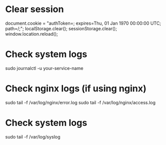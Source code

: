 # Clear session
document.cookie = "authToken=; expires=Thu, 01 Jan 1970 00:00:00 UTC; path=/;";
localStorage.clear();
sessionStorage.clear();
window.location.reload();


# Check system logs
sudo journalctl -u your-service-name

# Check nginx logs (if using nginx)
sudo tail -f /var/log/nginx/error.log
sudo tail -f /var/log/nginx/access.log

# Check system logs
sudo tail -f /var/log/syslog


